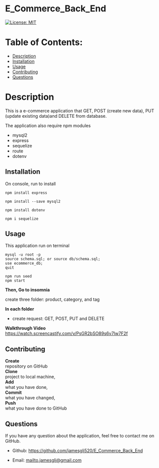 # E_Commerce_Back_End

[![License: MIT](https://img.shields.io/badge/License-MIT-yellow.svg)](https://opensource.org/licenses/MIT) 

# Table of Contents:
* [Description](#description)
* [Installation](#installation)
* [Usage](#usage)
* [Contributing](#contributing)
* [Questions](#questions)

# Description
This is a e-commerce application that GET, POST (create new data), PUT (update existing data)and DELETE from database.

The application also require npm modules 
* mysql2 
* express
* sequelize
* route
* dotenv

## Installation
On console, run to install
```command line
npm install express

npm install --save mysql2

npm install dotenv

npm i sequelize
```


## Usage
This application run on terminal  
```command line
mysql -u root -p
source schema.sql; or source db/schema.sql;
use ecommerce_db;
quit

npm run seed
npm start
```

**Then, Go to insomnia**

create three folder: product, category, and tag

**In each folder**

* create request: GET, POST, PUT and DELETE

**Walkthrough Video** <br>
https://watch.screencastify.com/v/PsGR2bSO89s6v7Iw7F2f

## Contributing
**Create**<br> 
repository on GitHub<br>
**Clone** <br>
project to local machine, <br>
**Add** <br>
what you have done,<br>
**Commit** <br>
what you have changed, <br>
**Push** <br>
what you have done to GitHub<br>

## Questions
If you have any question about the application, feel free to contact me on GitHub.

* Github: https://github.com/jamesgli520/E_Commerce_Back_End

* Email: mailto.jamesgli@gmail.com



